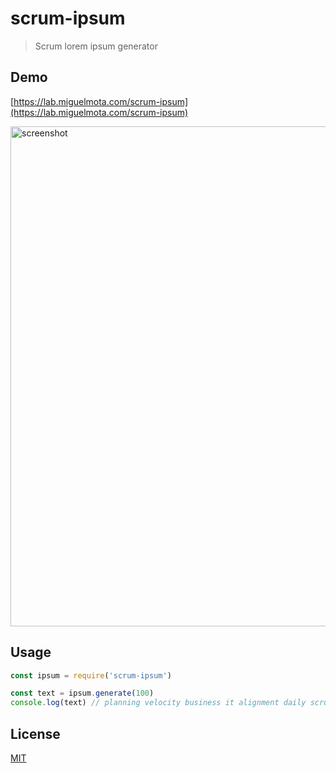 # scrum-ipsum

> Scrum lorem ipsum generator

## Demo

[https://lab.miguelmota.com/scrum-ipsum](https://lab.miguelmota.com/scrum-ipsum)

<img width="800" alt="screenshot" src="https://user-images.githubusercontent.com/168240/59244244-8b66c900-8bc8-11e9-9243-0f4599c820d5.png">

## Usage

```javascript
const ipsum = require('scrum-ipsum')

const text = ipsum.generate(100)
console.log(text) // planning velocity business it alignment daily scrum mix product burndown chart ...
```

## License

[MIT](LICENSE)
